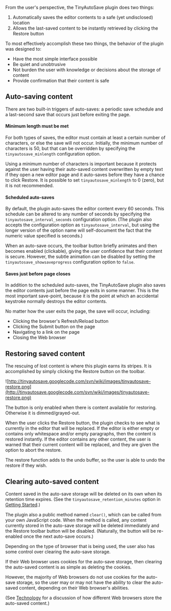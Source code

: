 From the user's perspective, the TinyAutoSave plugin does two things:

  1. Automatically saves the editor contents to a safe (yet undisclosed) location
  1. Allows the last-saved content to be instantly retrieved by clicking the Restore button

To most effectively accomplish these two things, the behavior of the plugin was designed to:

  * Have the most simple interface possible
  * Be quiet and unobtrusive
  * Not burden the user with knowledge or decisions about the storage of content
  * Provide confirmation that their content is safe

## Auto-saving content ##

There are two built-in triggers of auto-saves:  a periodic save schedule and a last-second save that occurs just before exiting the page.

#### Minimum length must be met ####

For both types of saves, the editor must contain at least a certain number of characters, or else the save will not occur.  Initially, the minimum number of characters is 50, but that can be overridden by specifying the `tinyautosave_minlength` configuration option.

Using a minimum number of characters is important because it protects against the user having their auto-saved content overwritten by empty text if they open a new editor page and it auto-saves before they have a chance to click Restore.  It is possible to set `tinyautosave_minlength` to 0 (zero), but it is not recommended.

#### Scheduled auto-saves ####

By default, the plugin auto-saves the editor content every 60 seconds.  This schedule can be altered to any number of seconds by specifying the `tinyautosave_interval_seconds` configuration option.  (The plugin also accepts the configuration option as `tinyautosave_interval`, but using the longer version of the option name will self-document the fact that the numeric value specified is seconds.)

When an auto-save occurs, the toolbar button briefly animates and then becomes enabled (clickable), giving the user confidence that their content is secure.  However, the subtle animation can be disabled by setting the `tinyautosave_showsaveprogress` configuration option to `false`.

#### Saves just before page closes ####

In addition to the scheduled auto-saves, the TinyAutoSave plugin also saves the editor contents just before the page exits in some manner.   This is the most important save-point, because it is the point at which an accidental keystroke normally destroys the editor contents.

No matter how the user exits the page, the save will occur, including:

  * Clicking the browser's Refresh/Reload button
  * Clicking the Submit button on the page
  * Navigating to a link on the page
  * Closing the Web browser

## Restoring saved content ##

The rescuing of lost content is where this plugin earns its stripes.  It is accomplished by simply clicking the Restore button on the toolbar.

![http://tinyautosave.googlecode.com/svn/wiki/images/tinyautosave-restore.png](http://tinyautosave.googlecode.com/svn/wiki/images/tinyautosave-restore.png)

The button is only enabled when there is content available for restoring.  Otherwise it is dimmed/grayed-out.

When the user clicks the Restore button, the plugin checks to see what is currently in the editor that will be replaced.  If the editor is either empty or contains only whitespace and/or empty paragraphs, then the content is restored instantly.  If the editor contains any other content, the user is warned that their current content will be replaced, and they are given the option to abort the restore.

The restore function adds to the undo buffer, so the user is able to undo the restore if they wish.

## Clearing auto-saved content ##

Content saved in the auto-save storage will be deleted on its own when its retention time expires.  (See the `tinyautosave_retention_minutes` option in [Getting Started](http://code.google.com/p/tinyautosave/wiki/GettingStarted).)

The plugin also a public method named `clear()`, which can be called from your own JavaScript code.  When the method is called, any content currently stored in the auto-save storage will be deleted immediately and the Restore toolbar button will be disabled.  (Naturally, the button will be re-enabled once the next auto-save occurs.)

Depending on the type of browser that is being used, the user also has some control over clearing the auto-save storage.

If their Web browser uses cookies for the auto-save storage, then clearing the auto-saved content is as simple as deleting the cookies.

However, the majority of Web browsers do not use cookies for the auto-save storage, so the user may or may not have the ability to clear the auto-saved content, depending on their Web browser's abilities.

(See [Technology](Technology.md) for a discussion of how different Web browsers store the auto-saved content.)